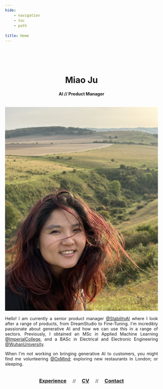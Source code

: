 ```yaml
---
hide:
    - navigation
    - toc
    - path

title: Home
---
```


</br>
</br>
</br>

<center>
    <h1 class="nopad">Miao Ju</h1>
    <h4 class="nopad">AI // Product Manager</h4>
</center>

</br>

<center>

<div class="container">
<img class="profile" src="docs/IMG_0135.png">

<div>
<p style="text-align: justify;">
Hello! I am currently a senior product manager <a href="https://stability.ai" target="_blank">@StabilityAI</a> where I look after a range of products, from DreamStudio to Fine-Tuning. I'm incredibly passionate about generative AI and how we can use this in a range of sectors. Previously, I obtained an MSc in Applied Machine Learning <a href="https://www.imperial.ac.uk/study/courses/postgraduate-taught/applied-machine-learning/" target="_blank">@ImperialCollege</a>, and a BASc in Electrical and Electronic Engineering <a href="https://en.whu.edu.cn" target="_blank">@WuhanUniversity</a>.
</p>

<p style="text-align: justify;">
When I'm not working on bringing generative AI to customers, you might find me volunteering <a href="https://www.oxmindguide.org.uk" target="_blank">@OxMind</a>; exploring new restaurants in London; or sleeping.
</p>

</div>
</div>

</center>


<center>
    <h3 style="display: inline-block; margin-left: 1em; margin-right: 1em">
    <a href="experience">Experience</a>
    </h3>
    //
    <h3 style="display: inline-block; margin-left: 1em; margin-right: 1em">
    <a href="cv.pdf" target="_blank">CV</a>
    </h3>
    //
    <h3 style="display: inline-block; margin-left: 1em; margin-right: 1em">
    <a href="contact">Contact</a>
    </h3>
</center>


